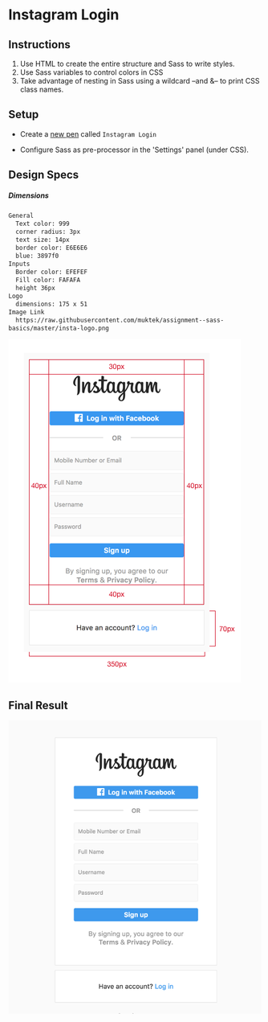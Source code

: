 # Instagram Login

## Instructions

1. Use HTML to create the entire structure and Sass to write styles.
2. Use Sass variables to control colors in CSS
3. Take advantage of nesting in Sass using a wildcard –and &– to print CSS class names.

## Setup

- Create a [new pen](https://codepen.io/pen/) called `Instagram Login` 

- Configure Sass as pre-processor in the 'Settings' panel (under CSS).

## Design Specs

##### Dimensions

```
General
  Text color: 999
  corner radius: 3px
  text size: 14px
  border color: E6E6E6
  blue: 3897f0
Inputs
  Border color: EFEFEF
  Fill color: FAFAFA
  height 36px
Logo
  dimensions: 175 x 51
Image Link
  https://raw.githubusercontent.com/muktek/assignment--sass-basics/master/insta-logo.png
```

![Instagram Log In Specs](instagram-sizes.png)

## Final Result

![Instagram Log In](instagram.png)
